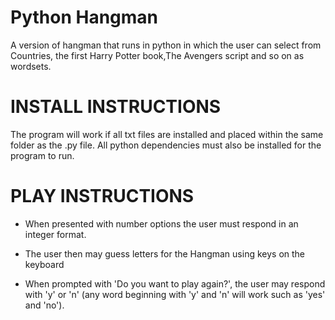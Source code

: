 # Python Hangman
A version of hangman that runs in python in which the user can select from Countries, the first Harry Potter book,The Avengers script and so on as wordsets.

# INSTALL INSTRUCTIONS
The program will work if all txt files are installed and placed within the same folder as the .py file.
All python dependencies must also be installed for the program to run.

# PLAY INSTRUCTIONS
- When presented with number options the user must respond in an integer format.

- The user then may guess letters for the Hangman using keys on the keyboard

- When prompted with 'Do you want to play again?', the user may respond with 'y' or 'n' 
 (any word beginning with 'y' and 'n' will work such as 'yes' and 'no').
